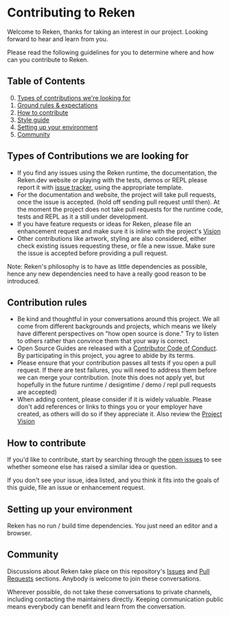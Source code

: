 # Contributing to Reken

Welcome to Reken, thanks for taking an interest in our project. Looking forward to hear and learn from you. 

Please read the following guidelines for you to determine where and how can you contribute to Reken.

## Table of Contents

0. [Types of contributions we're looking for](#types-of-contributions-were-looking-for)
0. [Ground rules & expectations](#ground-rules--expectations)
0. [How to contribute](#how-to-contribute)
0. [Style guide](#style-guide)
0. [Setting up your environment](#setting-up-your-environment)
0. [Community](#community)

## Types of Contributions we are looking for

* If you find any issues using the Reken runtime, the documentation, the Reken.dev website or playing with the tests, demos or REPL please report it with [issue tracker](https://github.com/hbroek/reken/issues), using the appropriate template.
* For the documentation and website, the project will take pull requests, once the issue is accepted. (hold off sending pull request until then). At the moment the project does not take pull requests for the runtime code, tests and REPL as it a still under development.
* If you have feature requests or ideas for Reken, please file an enhancement request and make sure it is inline with the project's [Vision](./VISION.md) 
* Other contributions like artwork, styling are also considered, either check existing issues requesting these, or file a new issue. Make sure the issue is accepted before providing a pull request.

Note: Reken's philosophy is to have as little dependencies as possible, hence any new dependencies need to have a really good reason to be introduced. 
 
## Contribution rules
* Be kind and thoughtful in your conversations around this project. We all come from different backgrounds and projects, which means we likely have different perspectives on "how open source is done." Try to listen to others rather than convince them that your way is correct.
* Open Source Guides are released with a [Contributor Code of Conduct](./CODE_OF_CONDUCT.md). By participating in this project, you agree to abide by its terms.
* Please ensure that your contribution passes all tests if you open a pull request. If there are test failures, you will need to address them before we can merge your contribution. (note this does not apply yet, but hopefully in the future runtime / designtime / demo / repl pull requests are accepted)
* When adding content, please consider if it is widely valuable. Please don't add references or links to things you or your employer have created, as others will do so if they appreciate it. Also review the [Project Vision](./VISION.md)

## How to contribute

If you'd like to contribute, start by searching through the [open issues](https://github.com/hbroek/reken/issues) to see whether someone else has raised a similar idea or question.

If you don't see your issue, idea listed, and you think it fits into the goals of this guide, file an issue or enhancement request.

## Setting up your environment

Reken has no run / build time dependencies. You just need an editor and a browser.

## Community

Discussions about Reken take place on this repository's [Issues](https://github.com/hbroek/reken/issues) and [Pull Requests](https://github.com/hbroek/reken/pulls) sections. Anybody is welcome to join these conversations.

Wherever possible, do not take these conversations to private channels, including contacting the maintainers directly. Keeping communication public means everybody can benefit and learn from the conversation.

